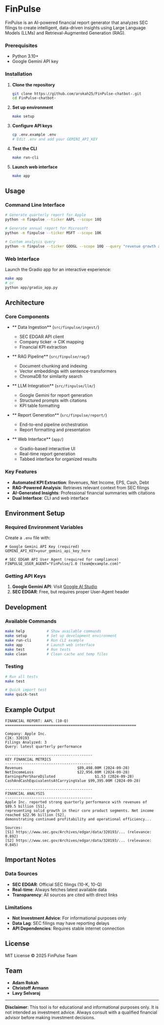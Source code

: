 # FinPulse

FinPulse is an AI-powered financial report generator that analyzes SEC filings to create intelligent, data-driven insights using Large Language Models (LLMs) and Retrieval-Augmented Generation (RAG).

### Prerequisites
- Python 3.10+
- Google Gemini API key

### Installation

1. **Clone the repository**
   ```bash
   git clone https://github.com/arokah25/FinPulse-chatbot-.git
   cd FinPulse-chatbot-
   ```

2. **Set up environment**
   ```bash
   make setup
   ```

3. **Configure API keys**
   ```bash
   cp .env.example .env
   # Edit .env and add your GEMINI_API_KEY
   ```

4. **Test the CLI**
   ```bash
   make run-cli
   ```

5. **Launch web interface**
   ```bash
   make app
   ```

## Usage

### Command Line Interface
```bash
# Generate quarterly report for Apple
python -m finpulse --ticker AAPL --scope 10Q

# Generate annual report for Microsoft
python -m finpulse --ticker MSFT --scope 10K

# Custom analysis query
python -m finpulse --ticker GOOGL --scope 10Q --query "revenue growth and profitability"
```

### Web Interface
Launch the Gradio app for an interactive experience:
```bash
make app
# or
python app/gradio_app.py
```

## Architecture

### Core Components

- ** Data Ingestion** (`src/finpulse/ingest/`)
  - SEC EDGAR API client
  - Company ticker → CIK mapping
  - Financial KPI extraction

- ** RAG Pipeline** (`src/finpulse/rag/`)
  - Document chunking and indexing
  - Vector embeddings with sentence-transformers
  - ChromaDB for similarity search

- ** LLM Integration** (`src/finpulse/llm/`)
  - Google Gemini for report generation
  - Structured prompts with citations
  - KPI table formatting

- ** Report Generation** (`src/finpulse/report/`)
  - End-to-end pipeline orchestration
  - Report formatting and presentation

- ** Web Interface** (`app/`)
  - Gradio-based interactive UI
  - Real-time report generation
  - Tabbed interface for organized results

### Key Features

-  **Automated KPI Extraction**: Revenues, Net Income, EPS, Cash, Debt
-  **RAG-Powered Analysis**: Retrieves relevant context from SEC filings
-  **AI-Generated Insights**: Professional financial summaries with citations
-  **Dual Interface**: CLI and web interface

## Environment Setup

### Required Environment Variables

Create a `.env` file with:

```env
# Google Gemini API Key (required)
GEMINI_API_KEY=your_gemini_api_key_here

# SEC EDGAR API User Agent (required for compliance)
FINPULSE_USER_AGENT="FinPulse/1.0 (team@example.com)"

```

### Getting API Keys

1. **Google Gemini API**: Visit [Google AI Studio](https://makersuite.google.com/app/apikey)
2. **SEC EDGAR**: Free, but requires proper User-Agent header

## Development

### Available Commands
```bash
make help          # Show available commands
make setup         # Set up development environment
make run-cli       # Run CLI example
make app           # Launch web interface
make test          # Run tests
make clean         # Clean cache and temp files
```

### Testing
```bash
# Run all tests
make test

# Quick import test
make quick-test
```

## Example Output

```
FINANCIAL REPORT: AAPL (10-Q)
============================================================

Company: Apple Inc.
CIK: 320193
Filings Analyzed: 3
Query: latest quarterly performance

----------------------------------------
KEY FINANCIAL METRICS
----------------------------------------
Revenues                         $89,498.00M (2024-09-28)
NetIncomeLoss                    $22,956.00M (2024-09-28)
EarningsPerShareDiluted                  $1.53 (2024-09-28)
CashAndCashEquivalentsAtCarryingValue $99,395.00M (2024-09-28)

----------------------------------------
FINANCIAL ANALYSIS
----------------------------------------
Apple Inc. reported strong quarterly performance with revenues of $89.5 billion [S1], 
representing solid growth in their core product segments. Net income reached $22.96 billion [S2], 
demonstrating continued profitability and operational efficiency...

Sources:
[S1] https://www.sec.gov/Archives/edgar/data/320193/... (relevance: 0.892)
[S2] https://www.sec.gov/Archives/edgar/data/320193/... (relevance: 0.845)
```

## Important Notes

### Data Sources
- **SEC EDGAR**: Official SEC filings (10-K, 10-Q)
- **Real-time**: Always fetches latest available data
- **Transparency**: All sources are cited with direct links

### Limitations
- **Not Investment Advice**: For informational purposes only
- **Data Lag**: SEC filings may have reporting delays
- **API Dependencies**: Requires stable internet connection

## License

MIT License © 2025 FinPulse Team

## Team

- **Adam Rokah**
- **Christoff Armann**
- **Lavy Selvaraj**

---

**Disclaimer**: This tool is for educational and informational purposes only. It is not intended as investment advice. Always consult with a qualified financial advisor before making investment decisions.
